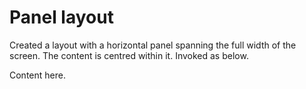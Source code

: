# Panel layout

Created a layout with a horizontal panel spanning the full width of the screen. The content is centred within it. Invoked as below.

<div class="ember-skeleton-styles">
<DocsDemo class="body-text layout-container" as |demo|>
  <demo.example @name="panel-layout.hbs" class="viewport">
    <EmberSkeleton::PanelLayout::OuterWrapper>
      Content here.
    </EmberSkeleton::PanelLayout::OuterWrapper>
  </demo.example>
  <demo.snippet @name="panel-layout.hbs" />
</DocsDemo>
</div>